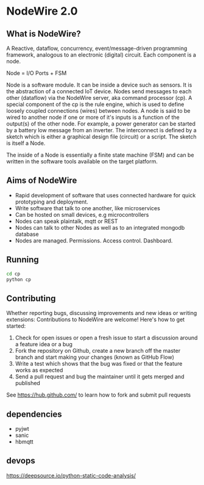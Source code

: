 NodeWire 2.0
=============
What is NodeWire?
-----------------
A Reactive, dataflow, concurrency, event/message-driven programming framework, analogous to an electronic (digital) circuit.
Each component is a node.

Node = I/O Ports + FSM

Node is a software module. It can be inside a device such as sensors. It is the abstraction of a connected IoT device. Nodes send messages to each other (dataflow) via the NodeWire server, aka command processor (cp). A special component of the cp is the rule engine, which is used to define loosely coupled connections (wires) between nodes. A node is said to be wired to another node if one or more of it's inputs is a function of the output(s) of the other node. For example, a power generator can be started by a battery low message from an inverter. The interconnect is defined by a sketch which is either a graphical design file (circuit) or a script. The sketch is itself a Node.

The inside of a Node is essentially a finite state machine (FSM) and can be written in the software tools available on the target platform.

Aims of NodeWire
-------------------
- Rapid development of software that uses connected hardware for quick prototyping and deployment.
- Write software that talk to one another, like microservices
- Can be hosted on small devices, e.g microcontrollers
- Nodes can speak plaintalk, mqtt or REST
- Nodes can talk to other Nodes as well as to an integrated mongodb database
- Nodes are managed. Permissions. Access control. Dashboard.


Running
--------

```bash
cd cp
python cp
```


Contributing
----------
Whether reporting bugs, discussing improvements and new ideas or writing extensions: Contributions to NodeWire are welcome! Here's how to get started:

1. Check for open issues or open a fresh issue to start a discussion around a feature idea or a bug
2. Fork the repository on Github, create a new branch off the master branch and start making your changes (known as GitHub Flow)
3. Write a test which shows that the bug was fixed or that the feature works as expected
4. Send a pull request and bug the maintainer until it gets merged and published 

See https://hub.github.com/ to learn how to fork and submit pull requests


dependencies
--------
 
- pyjwt
- sanic
- hbmqtt


devops
---------
https://deepsource.io/python-static-code-analysis/
